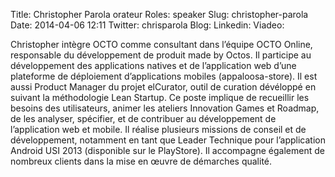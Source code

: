Title: Christopher Parola orateur
Roles: speaker
Slug: christopher-parola
Date: 2014-04-06 12:11
Twitter: chrisparola
Blog: 
Linkedin: 
Viadeo:


Christopher intègre OCTO comme consultant dans l’équipe OCTO Online, responsable du développement de produit made by Octos. 
Il participe au développement des applications natives et de l’application web d’une plateforme de déploiement d’applications mobiles (appaloosa-store).
Il est aussi Product Manager du projet elCurator, outil de curation dévéloppé en suivant la méthodologie Lean Startup. 
Ce poste implique de recueillir les besoins des utilisateurs, animer les ateliers Innovation Games et Roadmap, de les analyser, spécifier, et de contribuer au développement de l’application web et mobile.
Il réalise plusieurs missions de conseil et de développement, notamment en tant que Leader Technique pour l’application Android USI 2013 (disponible sur le PlayStore). 
Il accompagne également de nombreux clients dans la mise en œuvre de démarches qualité.


